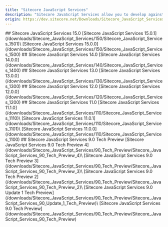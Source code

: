 ```yaml
---
title: "Sitecore JavaScript Services"
description: "Sitecore JavaScript Services allow you to develop against the Sitecore Experience Platform in decoupled JavaScript applications. For use of Sitecore JSS with Sitecore 10.1 and later, see Sitecore Headless Rendering downloads."
origin: https://dev.sitecore.net/Downloads/Sitecore_JavaScript_Services.aspx
---
```


<Card variant='outlineRaised' px={0} mb={8}>
<CardHeader>
## Sitecore JavaScript Services 15.0
</CardHeader>
<CardBody>
[Sitecore JavaScript Services 15.0.1](/downloads/Sitecore_JavaScript_Services/150/Sitecore_JavaScript_Services_1501)\
[Sitecore JavaScript Services 15.0.0](/downloads/Sitecore_JavaScript_Services/150/Sitecore_JavaScript_Services_1500)
</CardBody>          
</Card>

<Card variant='outlineRaised' px={0} mb={8}>
<CardHeader>
## Sitecore JavaScript Services 14.0
</CardHeader>
<CardBody>
[Sitecore JavaScript Services 14.0.0](/downloads/Sitecore_JavaScript_Services/140/Sitecore_JavaScript_Services_1400)
</CardBody>          
</Card>

<Card variant='outlineRaised' px={0} mb={8}>
<CardHeader>
## Sitecore JavaScript Services 13.0
</CardHeader>
<CardBody>
[Sitecore JavaScript Services 13.0.0](/downloads/Sitecore_JavaScript_Services/130/Sitecore_JavaScript_Services_1300)
</CardBody>          
</Card>

<Card variant='outlineRaised' px={0} mb={8}>
<CardHeader>
## Sitecore JavaScript Services 12.0
</CardHeader>
<CardBody>
[Sitecore JavaScript Services 12.0.0](/downloads/Sitecore_JavaScript_Services/120/Sitecore_JavaScript_Services_1200)
</CardBody>          
</Card>

<Card variant='outlineRaised' px={0} mb={8}>
<CardHeader>
## Sitecore JavaScript Services 11.0
</CardHeader>
<CardBody>
[Sitecore JavaScript Services 11.1.0](/downloads/Sitecore_JavaScript_Services/110/Sitecore_JavaScript_Services_1110)\
[Sitecore JavaScript Services 11.0.1](/downloads/Sitecore_JavaScript_Services/110/Sitecore_JavaScript_Services_1101)\
[Sitecore JavaScript Services 11.0.0](/downloads/Sitecore_JavaScript_Services/110/Sitecore_JavaScript_Services_1100)
</CardBody>          
</Card>

<Card variant='outlineRaised' px={0} mb={8}>
<CardHeader>
## Sitecore JavaScript Services 9.0 Tech Preview
</CardHeader>
<CardBody>
[Sitecore JavaScript Services 9.0 Tech Preview 4](/downloads/Sitecore_JavaScript_Services/90_Tech_Preview/Sitecore_JavaScript_Services_90_Tech_Preview_4)\
[Sitecore JavaScript Services 9.0 Tech Preview 3](/downloads/Sitecore_JavaScript_Services/90_Tech_Preview/Sitecore_JavaScript_Services_90_Tech_Preview_3)\
[Sitecore JavaScript Services 9.0 Tech Preview 2](/downloads/Sitecore_JavaScript_Services/90_Tech_Preview/Sitecore_JavaScript_Services_90_Tech_Preview_2)\
[Sitecore JavaScript Services 9.0 Update 1 Tech Preview](/downloads/Sitecore_JavaScript_Services/90_Tech_Preview/Sitecore_JavaScript_Services_90_Update_1_Tech_Preview)\
[Sitecore JavaScript Services 9.0 Tech Preview](/downloads/Sitecore_JavaScript_Services/90_Tech_Preview/Sitecore_JavaScript_Services_90_Tech_Preview)
</CardBody>          
</Card>